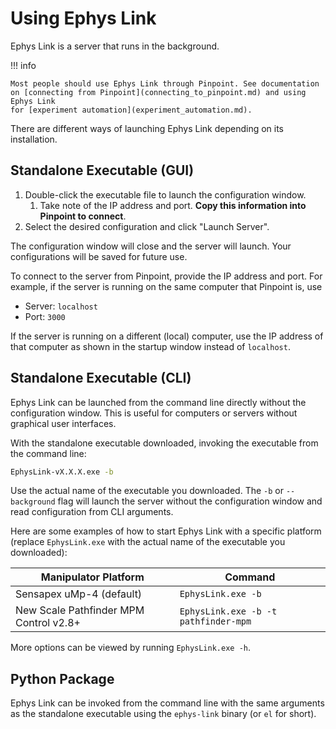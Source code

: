 # Using Ephys Link

Ephys Link is a server that runs in the background.

!!! info

    Most people should use Ephys Link through Pinpoint. See documentation
    on [connecting from Pinpoint](connecting_to_pinpoint.md) and using Ephys Link
    for [experiment automation](experiment_automation.md).

There are different ways of launching Ephys Link depending on its installation.

## Standalone Executable (GUI)

1. Double-click the executable file to launch the configuration window.
    1. Take note of the IP address and port. **Copy this information into Pinpoint to connect**.
2. Select the desired configuration and click "Launch Server".

The configuration window will close and the server will launch. Your configurations will be saved for future use.

To connect to the server from Pinpoint, provide the IP address and port. For example, if the server is running on the
same computer that Pinpoint is, use

- Server: `localhost`
- Port: `3000`

If the server is running on a different (local) computer, use the IP address of that computer as shown in the startup
window instead of `localhost`.

## Standalone Executable (CLI)

Ephys Link can be launched from the command line directly without the
configuration window. This is useful for computers
or servers without graphical user interfaces.

With the standalone executable downloaded, invoking the executable from the
command line:

```bash
EphysLink-vX.X.X.exe -b
```

Use the actual name of the executable you downloaded. The `-b` or `--background` flag will launch the server without the
configuration window and read configuration from CLI arguments.

Here are some examples of how to start Ephys Link with a specific platform (replace `EphysLink.exe` with the actual name
of the executable you downloaded):

| Manipulator Platform                   | Command                              |
|----------------------------------------|--------------------------------------|
| Sensapex uMp-4 (default)               | `EphysLink.exe -b`                   |
| New Scale Pathfinder MPM Control v2.8+ | `EphysLink.exe -b -t pathfinder-mpm` |

More options can be viewed by running `EphysLink.exe -h`.

## Python Package

Ephys Link can be invoked from the command line with the same arguments as the standalone executable using the
`ephys-link` binary (or `el` for short).